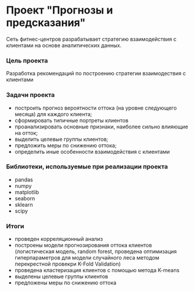 # Проект "Прогнозы и предсказания"

Сеть фитнес-центров разрабатывает стратегию взаимодействия с клиентами на основе аналитических данных.

### Цель проекта

Разработка рекомендаций по построению стратегии взаимодествия с клиентами

### Задачи проекта

* построить прогноз вероятности оттока (на уровне следующего месяца) для каждого клиента;
* сформировать типичные портреты клиентов
* проанализировать основные признаки, наиболее сильно влияющие на отток;
* выделить целевые группы клиентов;
* предложить меры по снижению оттока;
* определить иные особенности взаимодействия с клиентами

### Библиотеки, используемые при реализации проекта

* pandas
* numpy
* matplotlib
* seaborn
* sklearn
* scipy

### Итоги
* проведен корреляционный анализ
* построены модели прогнозирования оттока клиентов (логистическая модель, random forest, проведена оптимизация гиперпараметров для модели случайного леса методом перекрестной провекри K-Fold Validation)
* проведена кластеризация клиентов с помощью метода K-means
* выделены целевые группы клиентов
* предложены меры по снижению оттока

